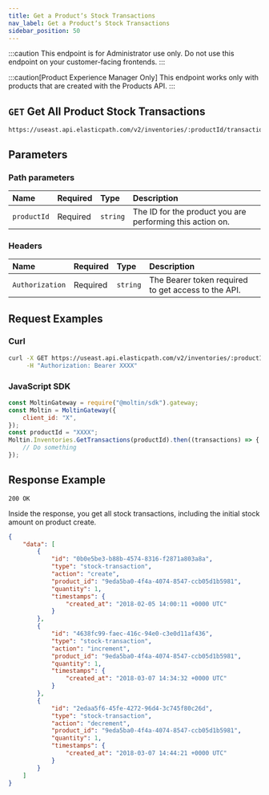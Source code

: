 ```yaml
---
title: Get a Productʼs Stock Transactions
nav_label: Get a Productʼs Stock Transactions
sidebar_position: 50
---
```


:::caution
This endpoint is for Administrator use only. Do not use this endpoint on your customer-facing frontends.
:::

:::caution[Product Experience Manager Only]
This endpoint works only with products that are created with the Products API.
:::

## `GET` Get All Product Stock Transactions

```http
https://useast.api.elasticpath.com/v2/inventories/:productId/transactions
```

## Parameters

### Path parameters

| Name        | Required | Type     | Description                              |
|:------------|:---------|:---------|:-----------------------------------------|
| `productId` | Required | `string` | The ID for the product you are performing this action on. |

### Headers

| Name            | Required | Type     | Description                          |
|:----------------|:---------|:---------|:-------------------------------------|
| `Authorization` | Required | `string` | The Bearer token required to get access to the API. |

## Request Examples

### Curl

```bash
curl -X GET https://useast.api.elasticpath.com/v2/inventories/:productId/transactions \
     -H "Authorization: Bearer XXXX"
```

### JavaScript SDK

```javascript
const MoltinGateway = require("@moltin/sdk").gateway;
const Moltin = MoltinGateway({
    client_id: "X",
});
const productId = "XXXX";
Moltin.Inventories.GetTransactions(productId).then((transactions) => {
    // Do something
});
```

## Response Example

`200 OK`

Inside the response, you get all stock transactions, including the initial stock amount on product create.

```json
{
    "data": [
        {
            "id": "0b0e5be3-b88b-4574-8316-f2871a803a8a",
            "type": "stock-transaction",
            "action": "create",
            "product_id": "9eda5ba0-4f4a-4074-8547-ccb05d1b5981",
            "quantity": 1,
            "timestamps": {
                "created_at": "2018-02-05 14:00:11 +0000 UTC"
            }
        },
        {
            "id": "4638fc99-faec-416c-94e0-c3e0d11af436",
            "type": "stock-transaction",
            "action": "increment",
            "product_id": "9eda5ba0-4f4a-4074-8547-ccb05d1b5981",
            "quantity": 1,
            "timestamps": {
                "created_at": "2018-03-07 14:34:32 +0000 UTC"
            }
        },
        {
            "id": "2edaa5f6-45fe-4272-96d4-3c745f80c26d",
            "type": "stock-transaction",
            "action": "decrement",
            "product_id": "9eda5ba0-4f4a-4074-8547-ccb05d1b5981",
            "quantity": 1,
            "timestamps": {
                "created_at": "2018-03-07 14:44:21 +0000 UTC"
            }
        }
    ]
}
```
